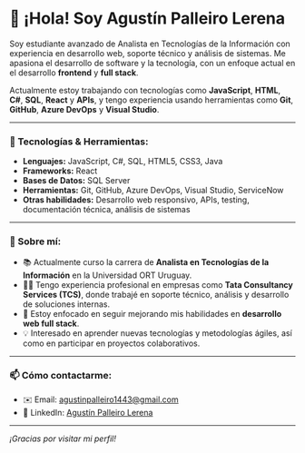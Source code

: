 # 👋 ¡Hola! Soy Agustín Palleiro Lerena

Soy estudiante avanzado de Analista en Tecnologías de la Información con experiencia en desarrollo web, soporte técnico y análisis de sistemas. Me apasiona el desarrollo de software y la tecnología, con un enfoque actual en el desarrollo **frontend** y **full stack**.

Actualmente estoy trabajando con tecnologías como **JavaScript**, **HTML**, **C#**, **SQL**, **React** y **APIs**, y tengo experiencia usando herramientas como **Git**, **GitHub**, **Azure DevOps** y **Visual Studio**.

---

### 🚀 Tecnologías & Herramientas:
- **Lenguajes:** JavaScript, C#, SQL, HTML5, CSS3, Java
- **Frameworks:** React
- **Bases de Datos:** SQL Server
- **Herramientas:** Git, GitHub, Azure DevOps, Visual Studio, ServiceNow
- **Otras habilidades:** Desarrollo web responsivo, APIs, testing, documentación técnica, análisis de sistemas

---

### 🎯 Sobre mí:
- 📚 Actualmente curso la carrera de **Analista en Tecnologías de la Información** en la Universidad ORT Uruguay.
- 👨‍💻 Tengo experiencia profesional en empresas como **Tata Consultancy Services (TCS)**, donde trabajé en soporte técnico, análisis y desarrollo de soluciones internas.
- 🌱 Estoy enfocado en seguir mejorando mis habilidades en **desarrollo web full stack**.
- 💡 Interesado en aprender nuevas tecnologías y metodologías ágiles, así como en participar en proyectos colaborativos.

---

### 📫 Cómo contactarme:
- ✉️ Email: agustinpalleiro1443@gmail.com
- 💼 LinkedIn: [Agustín Palleiro Lerena](https://www.linkedin.com/in/agustin-palleiro-lerena-a7a587297)

---

_¡Gracias por visitar mi perfil!_
